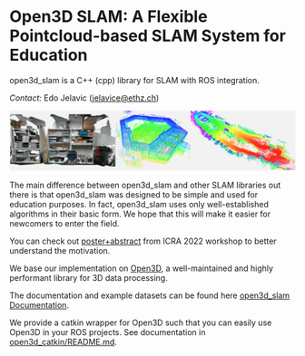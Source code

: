 # Open3D SLAM: A Flexible Pointcloud-based SLAM System for Education

open3d_slam is a C++ (cpp) library for SLAM with ROS integration. 

*Contact:* Edo Jelavic (jelavice@ethz.ch)

![title_img](documentation/images/o3d_slam.png)


The main difference between open3d_slam and other SLAM libraries out there is that open3d_slam was designed
to be simple and used for education purposes. In fact, open3d_slam uses only well-established algorithms in their basic form.
We hope that this will make it easier for newcomers to enter the field.

You can check out [poster+abstract](https://www.research-collection.ethz.ch/handle/20.500.11850/551852) from ICRA 2022 workshop to
better understand the motivation.

We base our implementation on [Open3D](http://www.open3d.org/), a well-maintained and highly performant library for
3D data processing.

The documentation and example datasets can be found here [open3d_slam Documentation](https://open3d-slam.readthedocs.io/en/latest/).

We provide a catkin wrapper for Open3D such that you can easily use Open3D in your ROS projects. See documentation in
[open3d_catkin/README.md](https://github.com/leggedrobotics/open3d_slam/tree/master/open3d_catkin).

